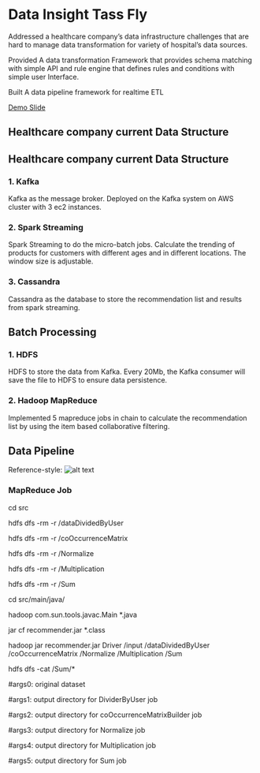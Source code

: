 # Data Insight Tass Fly

Addressed a healthcare company’s data infrastructure challenges that are hard to manage data transformation for variety of hospital’s data sources.
 
Provided A data transformation Framework that provides schema matching with simple API and rule engine that defines rules and conditions with simple user Interface.

Built A data pipeline framework for realtime ETL

[Demo Slide](http://www.williamjin.com)   

## Healthcare company current Data Structure


## Healthcare company current Data Structure
### 1. Kafka  
Kafka as the message broker. Deployed on the Kafka system on AWS cluster with 3 ec2 instances.  

### 2. Spark Streaming
Spark Streaming to do the micro-batch jobs. Calculate the trending of products for customers with different ages and in different locations. The window size is adjustable.  

### 3. Cassandra
Cassandra as the database to store the recommendation list and results from spark streaming.

## Batch Processing 
### 1. HDFS
HDFS to store the data from Kafka. Every 20Mb, the Kafka consumer will save the file to HDFS to ensure data persistence.
### 2. Hadoop MapReduce
Implemented 5 mapreduce jobs in chain to calculate the recommendation list by using the item based collaborative filtering.

## Data Pipeline
Reference-style: 
![alt text][logo]

[logo]: https://github.com/zkz917/Sale_analysis_Recommendation_Insight/blob/master/image/data.png

### MapReduce Job
cd src

hdfs dfs -rm -r /dataDividedByUser

hdfs dfs -rm -r /coOccurrenceMatrix

hdfs dfs -rm -r /Normalize

hdfs dfs -rm -r /Multiplication

hdfs dfs -rm -r /Sum

cd src/main/java/

hadoop com.sun.tools.javac.Main *.java

jar cf recommender.jar *.class

hadoop jar recommender.jar Driver /input /dataDividedByUser /coOccurrenceMatrix /Normalize /Multiplication /Sum

hdfs dfs -cat /Sum/*

#args0: original dataset

#args1: output directory for DividerByUser job

#args2: output directory for coOccurrenceMatrixBuilder job

#args3: output directory for Normalize job

#args4: output directory for Multiplication job

#args5: output directory for Sum job
